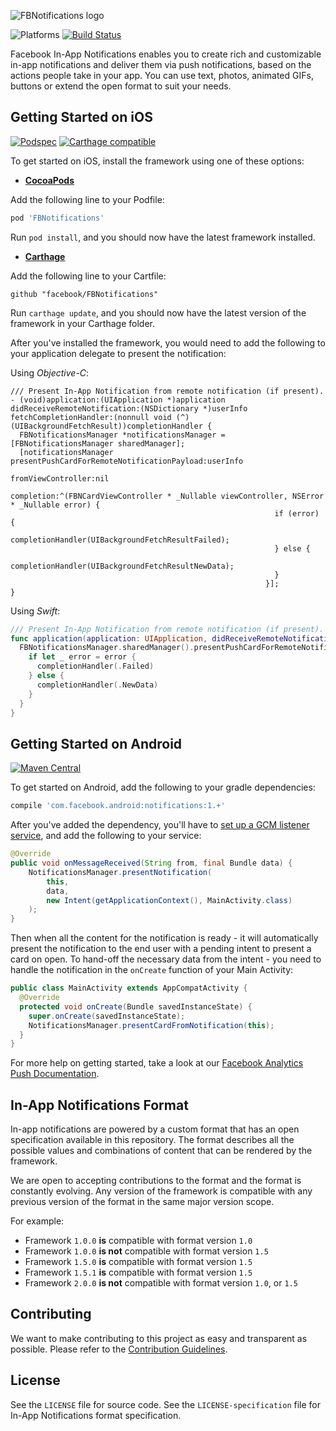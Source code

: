 ![FBNotifications logo](.github/FBNotifications-Logo.png?raw=true)

![Platforms][platforms-svg]
[![Build Status][build-status-svg]][build-status-link]

Facebook In-App Notifications enables you to create rich and customizable in-app notifications and deliver them via push notifications, based on the actions people take in your app. You can use text, photos, animated GIFs, buttons or extend the open format to suit your needs.

## Getting Started on iOS

[![Podspec][podspec-svg]][podspec-link]
[![Carthage compatible][carthage-svg]](carthage-link)

To get started on iOS, install the framework using one of these options:

- **[CocoaPods](https://cocoapods.org)**

 Add the following line to your Podfile:
 ```ruby
 pod 'FBNotifications'
 ```
 Run `pod install`, and you should now have the latest framework installed.

- **[Carthage](https://github.com/carthage/carthage)**

 Add the following line to your Cartfile:
 ```
 github "facebook/FBNotifications"
 ```
 Run `carthage update`, and you should now have the latest version of the framework in your Carthage folder.

After you've installed the framework, you would need to add the following to your application delegate to present the notification:

Using *Objective-C*:

```objc
/// Present In-App Notification from remote notification (if present).
- (void)application:(UIApplication *)application didReceiveRemoteNotification:(NSDictionary *)userInfo fetchCompletionHandler:(nonnull void (^)(UIBackgroundFetchResult))completionHandler {
  FBNotificationsManager *notificationsManager = [FBNotificationsManager sharedManager];
  [notificationsManager presentPushCardForRemoteNotificationPayload:userInfo
                                                 fromViewController:nil
                                                         completion:^(FBNCardViewController * _Nullable viewController, NSError * _Nullable error) {
                                                           if (error) {
                                                             completionHandler(UIBackgroundFetchResultFailed);
                                                           } else {
                                                             completionHandler(UIBackgroundFetchResultNewData);
                                                           }
                                                         }];
}
```

Using *Swift*:
```swift
/// Present In-App Notification from remote notification (if present).
func application(application: UIApplication, didReceiveRemoteNotification userInfo: [NSObject : AnyObject], fetchCompletionHandler completionHandler: (UIBackgroundFetchResult) -> Void) {
  FBNotificationsManager.sharedManager().presentPushCardForRemoteNotificationPayload(userInfo, fromViewController: nil) { viewController, error in
    if let _ error = error {
      completionHandler(.Failed)
    } else {
      completionHandler(.NewData)
    }
  }
}
```

## Getting Started on Android

[![Maven Central][maven-svg]][maven-link]

To get started on Android, add the following to your gradle dependencies:

```gradle
compile 'com.facebook.android:notifications:1.+'
```

After you've added the dependency, you'll have to [set up a GCM listener service](https://developers.google.com/cloud-messaging/android/client), and add the following to your service:

```java
@Override
public void onMessageReceived(String from, final Bundle data) {
    NotificationsManager.presentNotification(
        this,
        data,
        new Intent(getApplicationContext(), MainActivity.class)
    );
}
```

Then when all the content for the notification is ready - it will automatically present the notification to the end user with a pending intent to present a card on open.
To hand-off the necessary data from the intent - you need to handle the notification in the `onCreate` function of your Main Activity:

```java
public class MainActivity extends AppCompatActivity {
  @Override
  protected void onCreate(Bundle savedInstanceState) {
    super.onCreate(savedInstanceState);
    NotificationsManager.presentCardFromNotification(this);
  }
}
```

For more help on getting started, take a look at our [Facebook Analytics Push Documentation](https://developers.facebook.com/docs/analytics/push-campaigns/android).

## In-App Notifications Format

In-app notifications are powered by a custom format that has an open specification available in this repository.
The format describes all the possible values and combinations of content that can be rendered by the framework.

We are open to accepting contributions to the format and the format is constantly evolving.
Any version of the framework is compatible with any previous version of the format in the same major version scope.

For example:
  - Framework `1.0.0` **is** compatible with format version `1.0`
  - Framework `1.0.0` **is not** compatible with format version `1.5`
  - Framework `1.5.0` **is** compatible with format version `1.5`
  - Framework `1.5.1` **is** compatible with format version `1.5`
  - Framework `2.0.0` **is not** compatible with format version `1.0`, or `1.5`

## Contributing

We want to make contributing to this project as easy and transparent as possible. Please refer to the [Contribution Guidelines](https://github.com/facebook/).

## License

See the `LICENSE` file for source code.
See the `LICENSE-specification` file for In-App Notifications format specification.

 [platforms-svg]: https://img.shields.io/badge/platform-iOS%20%7C%20Android-lightgrey.svg

 [build-status-svg]: https://img.shields.io/travis/facebook/FBNotifications/master.svg
 [build-status-link]: https://travis-ci.org/facebook/FBNotifications/branches

 [podspec-svg]: https://img.shields.io/cocoapods/v/FBNotifications.svg
 [podspec-link]: https://cocoapods.org/pods/FBNotifications

 [carthage-svg]: https://img.shields.io/badge/Carthage-compatible-4BC51D.svg?style=flat
 [carthage-link]: https://github.com/carthage/carthage

 [maven-svg]: https://maven-badges.herokuapp.com/maven-central/com.facebook.android/notifications/badge.svg?style=flat
 [maven-link]: https://maven-badges.herokuapp.com/maven-central/com.facebook.android/notifications
